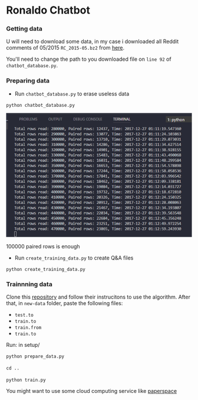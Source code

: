 # Ronaldo Chatbot

### Getting data
U will need to download some data, in my case i downloaded all Reddit comments of 05/2015 `RC_2015-05.bz2` from [here](http://files.pushshift.io/reddit/comments/).

You'll need to change the path to you downloaded file on `line 92` of `chatbot_database.py`.


### Preparing data
* Run `chatbot_database.py` to erase useless data
```
python chatbot_database.py
```
![creating database](/screenshots/create_database.png "Creating database")

100000 paired rows is enough

* Run `create_training_data.py` to create Q&A files
```
python create_training_data.py
```

### Trainnning data

Clone this [repository](https://github.com/daniel-kukiela/nmt-chatbot) and follow their instrucitons to use the algorithm. After that, in `new-data` folder, paste the following files:
* `test.to`
* `train.to`
* `train.from`
* `train.to`

Run:
in setup/
```
python prepare_data.py

cd ..

python train.py

```

You might want to use some cloud computing service like [paperspace](https://www.paperspace.com/)